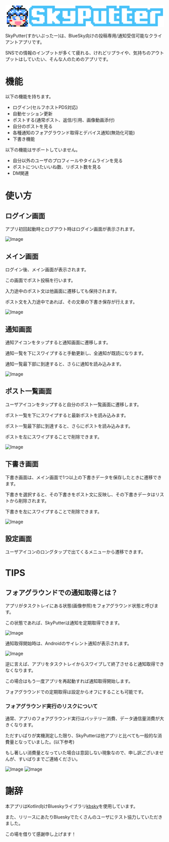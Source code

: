 ![Image](app/src/main/res/drawable/logo_skyputter.png)

SkyPutter(すかいぷったー)は、BlueSky向けの投稿専用/通知受信可能なクライアントアプリです。

SNSでの情報のインプットが多くて疲れる、けれどリプライや、気持ちのアウトプットはしていたい、そんな人のためのアプリです。

# 機能

以下の機能を持ちます。

* ログイン(セルフホストPDS対応)
* 自動セッション更新
* ポストする(通常ポスト、返信/引用、画像動画添付)
* 自分のポストを見る
* 各種通知のフォアグラウンド取得とデバイス通知(無効化可能)
* 下書き機能

以下の機能はサポートしていません。

* 自分以外のユーザのプロフィールやタイムラインを見る
* ポストについたいいね数、リポスト数を見る
* DM関連

# 使い方
## ログイン画面

アプリ初回起動時とログアウト時はログイン画面が表示されます。

![Image](https://github.com/user-attachments/assets/31223d41-1895-49c0-86f4-9242e08f5a88)

## メイン画面

ログイン後、メイン画面が表示されます。

この画面でポスト投稿を行います。

入力途中のポスト文は他画面に遷移しても保持されます。

ポスト文を入力途中であれば、その文章の下書き保存が行えます。

![Image](https://github.com/user-attachments/assets/bcdb9075-1115-4ff8-83e8-5c992c2f6831)

## 通知画面

通知アイコンをタップすると通知画面に遷移します。

通知一覧を下にスワイプすると手動更新し、全通知が既読になります。

通知一覧最下部に到達すると、さらに通知を読み込みます。

![Image](https://github.com/user-attachments/assets/3e98fb45-2ffd-4fa2-a37e-c6eebf798905)

## ポスト一覧画面

ユーザアイコンをタップすると自分のポスト一覧画面に遷移します。

ポスト一覧を下にスワイプすると最新ポストを読み込みます。

ポスト一覧最下部に到達すると、さらにポストを読み込みます。

ポストを左にスワイプすることで削除できます。

![Image](https://github.com/user-attachments/assets/b09bcd78-5648-4be6-8294-e1df52b6ea86)

## 下書き画面

下書き画面は、メイン画面で1つ以上の下書きデータを保存したときに遷移できます。

下書きを選択すると、その下書きをポスト文に反映し、その下書きデータはリストから削除されます。

下書きを左にスワイプすることで削除できます。

![Image](https://github.com/user-attachments/assets/35e20d2d-c528-46ef-a8b3-b015f38a14ca)

## 設定画面

ユーザアイコンのロングタップで出てくるメニューから遷移できます。

# TIPS

## フォアグラウンドでの通知取得とは？

アプリがタスクトレイにある状態(画像参照)をフォアグラウンド状態と呼びます。

この状態であれば、SkyPutterは通知を定期取得できます。

![Image](https://github.com/user-attachments/assets/75f9b5ab-1d08-480b-8936-ee5bdb98460e)

通知取得開始時は、Androidのサイレント通知が表示されます。

![Image](https://github.com/user-attachments/assets/7de77369-18e5-4c27-9014-ea3ec2a8ddba)

逆に言えば、アプリをタスクトレイからスワイプして終了させると通知取得できなくなります。

この場合はもう一度アプリを再起動すれば通知取得開始します。

フォアグラウンドでの定期取得は設定からオフにすることも可能です。

### フォアグラウンド実行のリスクについて

通常、アプリのフォアグラウンド実行はバッテリー消費、データ通信量消費が大きくなります。

ただすいばりが実機測定した限り、SkyPutterは他アプリと比べても一般的な消費量となっていました。(以下参考)

もし著しい消費量となっていた場合は意図しない現象なので、申し訳ございませんが、すいばりまでご連絡ください。

![Image](https://cdn.bsky.app/img/feed_fullsize/plain/did:plc:uixgxpiqf4i63p6rgpu7ytmx/bafkreih3tci5kxarvbfjd2e3ywnd5jcatb6zjblk3i2vmyatmtonzvv4te@jpeg)
![Image](https://cdn.bsky.app/img/feed_thumbnail/plain/did:plc:uixgxpiqf4i63p6rgpu7ytmx/bafkreifrdcub4ai3shihpcyyjodjy2zzcutwbitjlcb2ziaexwhnegvzi4@jpeg)

# 謝辞

本アプリはKotlin向けBlueskyライブラリ[kbsky](https://github.com/uakihir0/kbsky)を使用しています。

また、リリースにあたりBlueskyでたくさんのユーザにテスト協力していただきました。

この場を借りて感謝申し上げます！
